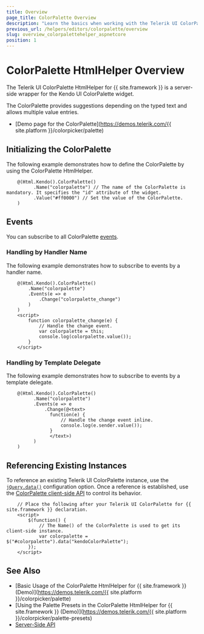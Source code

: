 ```yaml
---
title: Overview
page_title: ColorPalette Overview
description: "Learn the basics when working with the Telerik UI ColorPalette HtmlHelper for {{ site.framework }}."
previous_url: /helpers/editors/colorpalette/overview
slug: overview_colorpalettehelper_aspnetcore
position: 1
---
```


# ColorPalette HtmlHelper Overview

The Telerik UI ColorPalette HtmlHelper for {{ site.framework }} is a server-side wrapper for the Kendo UI ColorPalette widget.

The ColorPalette provides suggestions depending on the typed text and allows multiple value entries.

* [Demo page for the ColorPalette](https://demos.telerik.com/{{ site.platform }}/colorpicker/palette)

## Initializing the ColorPalette

The following example demonstrates how to define the ColorPalette by using the ColorPalette HtmlHelper.

```
    @(Html.Kendo().ColorPalette()
          .Name("colorpalette") // The name of the ColorPalette is mandatory. It specifies the "id" attribute of the widget.
          .Value("#ff0000") // Set the value of the ColorPalette.
    )
```

## Events

You can subscribe to all ColorPalette [events](https://docs.telerik.com/kendo-ui/api/javascript/ui/colorpalette#events).

### Handling by Handler Name

The following example demonstrates how to subscribe to events by a handler name.

```
    @(Html.Kendo().ColorPalette()
        .Name("colorpalette")
        .Events(e => e
            .Change("colorpalette_change")
        )
    )
    <script>
        function colorpalette_change(e) {
            // Handle the change event.
            var colorpalette = this;
            console.log(colorpalette.value());
        }
    </script>
```

### Handling by Template Delegate

The following example demonstrates how to subscribe to events by a template delegate.

```
    @(Html.Kendo().ColorPalette()
          .Name("colorpalette")
          .Events(e => e
              .Change(@<text>
                function(e) {
                    // Handle the change event inline.
                    console.log(e.sender.value());
                }
                </text>)
          )
    )
```

## Referencing Existing Instances

To reference an existing Telerik UI ColorPalette instance, use the [`jQuery.data()`](https://api.jquery.com/jQuery.data/) configuration option. Once a reference is established, use the [ColorPalette client-side API](https://docs.telerik.com/kendo-ui/api/javascript/ui/colorpalette) to control its behavior.

        // Place the following after your Telerik UI ColorPalette for {{ site.framework }} declaration.
        <script>
            $(function() {
                // The Name() of the ColorPalette is used to get its client-side instance.
                var colorpalette = $("#colorpalette").data("kendoColorPalette");
            });
        </script>

## See Also

* [Basic Usage of the ColorPalette HtmlHelper for {{ site.framework }} (Demo)](https://demos.telerik.com/{{ site.platform }}/colorpicker/palette)
* [Using the Palette Presets in the ColorPalette HtmlHelper for {{ site.framework }} (Demo)](https://demos.telerik.com/{{ site.platform }}/colorpicker/palette-presets)
* [Server-Side API](/api/colorpalette)
